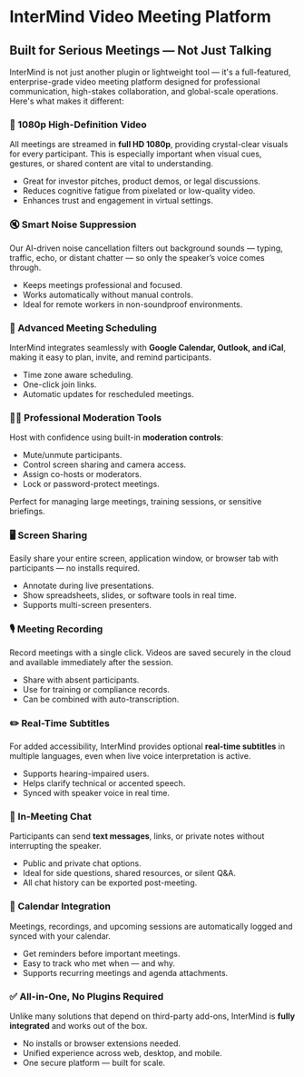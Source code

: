# InterMind Video Meeting Platform

## Built for Serious Meetings — Not Just Talking

InterMind is not just another plugin or lightweight tool — it's a full-featured, enterprise-grade video meeting platform designed for professional communication, high-stakes collaboration, and global-scale operations. Here's what makes it different:

### 🎥 1080p High-Definition Video

All meetings are streamed in **full HD 1080p**, providing crystal-clear visuals for every participant. This is especially important when visual cues, gestures, or shared content are vital to understanding.

- Great for investor pitches, product demos, or legal discussions.
- Reduces cognitive fatigue from pixelated or low-quality video.
- Enhances trust and engagement in virtual settings.

### 🔇 Smart Noise Suppression

Our AI-driven noise cancellation filters out background sounds — typing, traffic, echo, or distant chatter — so only the speaker’s voice comes through.

- Keeps meetings professional and focused.
- Works automatically without manual controls.
- Ideal for remote workers in non-soundproof environments.

### 📅 Advanced Meeting Scheduling

InterMind integrates seamlessly with **Google Calendar, Outlook, and iCal**, making it easy to plan, invite, and remind participants.

- Time zone aware scheduling.
- One-click join links.
- Automatic updates for rescheduled meetings.

### 🧑‍⚖️ Professional Moderation Tools

Host with confidence using built-in **moderation controls**:

- Mute/unmute participants.
- Control screen sharing and camera access.
- Assign co-hosts or moderators.
- Lock or password-protect meetings.

Perfect for managing large meetings, training sessions, or sensitive briefings.

### 🖥️ Screen Sharing

Easily share your entire screen, application window, or browser tab with participants — no installs required.

- Annotate during live presentations.
- Show spreadsheets, slides, or software tools in real time.
- Supports multi-screen presenters.

### 🎙️ Meeting Recording

Record meetings with a single click. Videos are saved securely in the cloud and available immediately after the session.

- Share with absent participants.
- Use for training or compliance records.
- Can be combined with auto-transcription.

### ✏️ Real-Time Subtitles

For added accessibility, InterMind provides optional **real-time subtitles** in multiple languages, even when live voice interpretation is active.

- Supports hearing-impaired users.
- Helps clarify technical or accented speech.
- Synced with speaker voice in real time.

### 💬 In-Meeting Chat

Participants can send **text messages**, links, or private notes without interrupting the speaker.

- Public and private chat options.
- Ideal for side questions, shared resources, or silent Q&A.
- All chat history can be exported post-meeting.

### 📆 Calendar Integration

Meetings, recordings, and upcoming sessions are automatically logged and synced with your calendar.

- Get reminders before important meetings.
- Easy to track who met when — and why.
- Supports recurring meetings and agenda attachments.

### ✅ All-in-One, No Plugins Required

Unlike many solutions that depend on third-party add-ons, InterMind is **fully integrated** and works out of the box.

- No installs or browser extensions needed.
- Unified experience across web, desktop, and mobile.
- One secure platform — built for scale.
